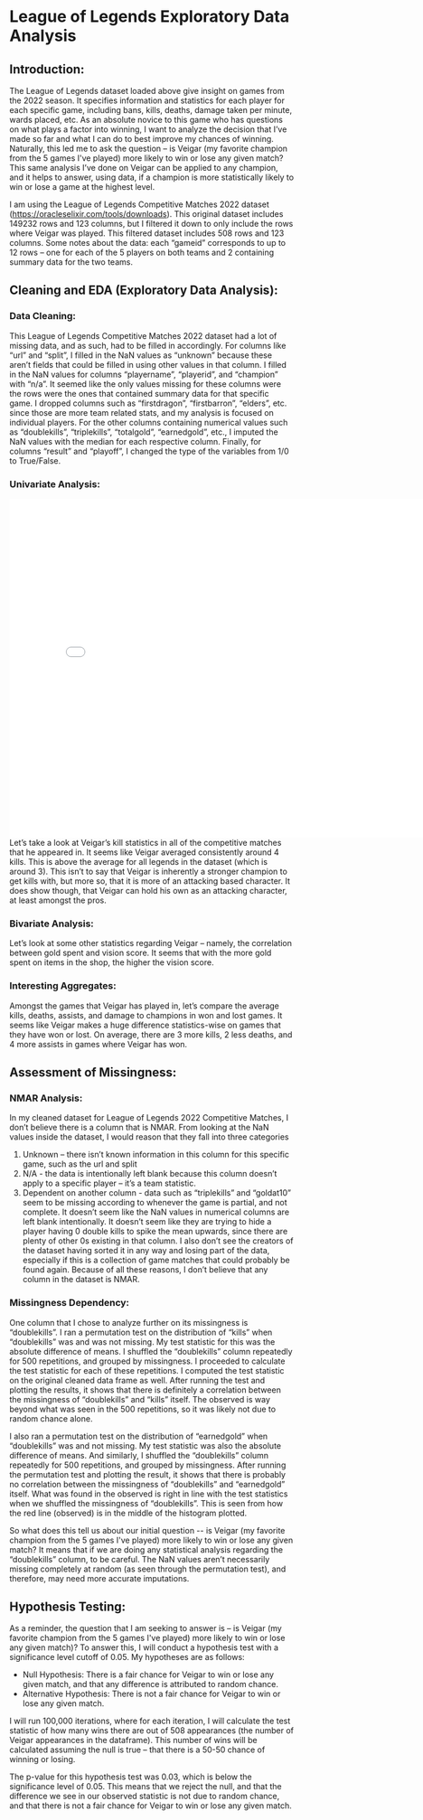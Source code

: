 # League of Legends Exploratory Data Analysis

## Introduction:
The League of Legends dataset loaded above give insight on games from the 2022 season. It specifies information and statistics for each player for each specific game, including bans, kills, deaths, damage taken per minute, wards placed, etc. As an absolute novice to this game who has questions on what plays a factor into winning, I want to analyze the decision that I’ve made so far and what I can do to best improve my chances of winning. Naturally, this led me to ask the question – is Veigar (my favorite champion from the 5 games I've played) more likely to win or lose any given match? This same analysis I’ve done on Veigar can be applied to any champion, and it helps to answer, using data, if a champion is more statistically likely to win or lose a game at the highest level.

I am using the League of Legends Competitive Matches 2022 dataset (https://oracleselixir.com/tools/downloads). This original dataset includes 149232 rows and 123 columns, but I filtered it down to only include the rows where Veigar was played. This filtered dataset includes 508 rows and 123 columns. Some notes about the data: each “gameid” corresponds to up to 12 rows – one for each of the 5 players on both teams and 2 containing summary data for the two teams. 


## Cleaning and EDA (Exploratory Data Analysis):
### Data Cleaning:
This League of Legends Competitive Matches 2022 dataset had a lot of missing data, and as such, had to be filled in accordingly. For columns like “url” and “split”, I filled in the NaN values as “unknown” because these aren’t fields that could be filled in using other values in that column. I filled in the NaN values for columns “playername”, “playerid”, and “champion” with “n/a”. It seemed like the only values missing for these columns were the rows were the ones that contained summary data for that specific game. I dropped columns such as “firstdragon”, “firstbarron”, “elders”, etc. since those are more team related stats, and my analysis is focused on individual players. For the other columns containing numerical values such as “doublekills”, “triplekills”, “totalgold”, “earnedgold”, etc., I imputed the NaN values with the median for each respective column. Finally, for columns “result” and “playoff”, I changed the type of the variables from 1/0 to True/False. 

### Univariate Analysis:
<iframe src="assets/veigar_kills_plot.html" width=800 height=600 frameBorder=0></iframe>
Let’s take a look at Veigar’s kill statistics in all of the competitive matches that he appeared in. It seems like Veigar averaged consistently around 4 kills. This is above the average for all legends in the dataset (which is around 3). This isn’t to say that Veigar is inherently a stronger champion to get kills with, but more so, that it is more of an attacking based character. It does show though, that Veigar can hold his own as an attacking character, at least amongst the pros.

### Bivariate Analysis:
Let’s look at some other statistics regarding Veigar – namely, the correlation between gold spent and vision score. It seems that with the more gold spent on items in the shop, the higher the vision score. 

### Interesting Aggregates:
Amongst the games that Veigar has played in, let’s compare the average kills, deaths, assists, and damage to champions in won and lost games. It seems like Veigar makes a huge difference statistics-wise on games that they have won or lost. On average, there are 3 more kills, 2 less deaths, and 4 more assists in games where Veigar has won.


## Assessment of Missingness:
### NMAR Analysis:
In my cleaned dataset for League of Legends 2022 Competitive Matches, I don’t believe there is a column that is NMAR. From looking at the NaN values inside the dataset, I would reason that they fall into three categories
1. Unknown – there isn’t known information in this column for this specific game, such as the url and split
2. N/A - the data is intentionally left blank because this column doesn’t apply to a specific player – it’s a team statistic.
3. Dependent on another column - data such as “triplekills” and “goldat10” seem to be missing according to whenever the game is partial, and not complete. It doesn’t seem like the NaN values in numerical columns are left blank intentionally. It doesn’t seem like they are trying to hide a player having 0 double kills to spike the mean upwards, since there are plenty of other 0s existing in that column. I also don’t see the creators of the dataset having sorted it in any way and losing part of the data, especially if this is a collection of game matches that could probably be found again. 
Because of all these reasons, I don’t believe that any column in the dataset is NMAR.

### Missingness Dependency:
One column that I chose to analyze further on its missingness is “doublekills”. I ran a permutation test on the distribution of “kills” when “doublekills” was and was not missing. My test statistic for this was the absolute difference of means. I shuffled the “doublekills” column repeatedly for 500 repetitions, and grouped by missingness. I proceeded to calculate the test statistic for each of these repetitions. I computed the test statistic on the original cleaned data frame as well. After running the test and plotting the results, it shows that there is definitely a correlation between the  missingness of “doublekills” and “kills” itself. The observed is way beyond what was seen in the 500 repetitions, so it was likely not due to random chance alone. 

I also ran a permutation test on the distribution of “earnedgold” when “doublekills” was and not missing. My test statistic was also the absolute difference of means. And similarly, I shuffled the “doublekills” column repeatedly for 500 repetitions, and grouped by missingness. After running the permutation test and plotting the result, it shows that there is probably no correlation between the missingness of “doublekills” and “earnedgold” itself. What was found in the observed is right in line with the test statistics when we shuffled the missingness of “doublekills”. This is seen from how the red line (observed) is in the middle of the histogram plotted.

So what does this tell us about our initial question -- is Veigar (my favorite champion from the 5 games I've played) more likely to win or lose any given match? It means that if we are doing any statistical analysis regarding the “doublekills” column, to be careful. The NaN values aren’t necessarily missing completely at random (as seen through the permutation test), and therefore, may need more accurate imputations. 



## Hypothesis Testing:

As a reminder, the question that I am seeking to answer is – is Veigar (my favorite champion from the 5 games I've played) more likely to win or lose any given match)? To answer this, I will conduct a hypothesis test with a significance level cutoff of 0.05. My hypotheses are as follows:
- Null Hypothesis: There is a fair chance for Veigar to win or lose any given match, and that any difference is attributed to random chance.
- Alternative Hypothesis: There is not a fair chance for Veigar to win or lose any given match. 

I will run 100,000 iterations, where for each iteration, I will calculate the test statistic of how many wins there are out of 508 appearances (the number of Veigar appearances in the dataframe). This number of wins will be calculated assuming the null is true – that there is a 50-50 chance of winning or losing. 

The p-value for this hypothesis test was 0.03, which is below the significance level of 0.05. This means that we reject the null, and that the difference we see in our observed statistic is not due to random chance, and that there is not a fair chance for Veigar to win or lose any given match.